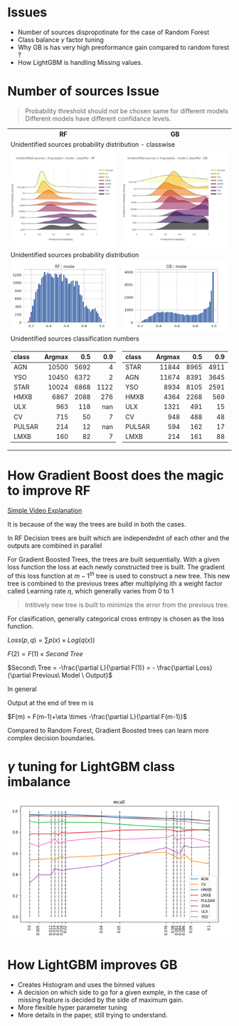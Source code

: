 
# Issues 

*   Number of sources dispropotinate for the case of Random Forest
*   Class balance $\gamma$ factor tuning 
*   Why GB is has very high preoformance gain compared to random forest ?
*   How LightGBM is handling Missing values.

# Number of sources Issue

> Probability threshold should not be chosen same for different models\
> Different models have different confidance levels.

<table>
<tr><th>RF</th><th>GB</th><th>LightGBM</th></tr>
<tr><td colspan=3>Unidentified sources probability distribution - classwise</td></tr>
<tr>
    <td><img src='../temp_res_comp/unid_prob_dist/RF_mode.jpg'></td>
    <td><img src='../temp_res_comp/unid_prob_dist/GB_mode.jpg'></td>
    <td><img src='../temp_res_comp/unid_prob_dist/lightGBM_none.jpg'></td>
</tr>
<tr><td colspan=3>Unidentified sources probability distribution</td></tr>
<tr>
    <td><img src='../temp_res_comp/unid_prob_dist_combined/RF_mode.png'></td>
    <td><img src='../temp_res_comp/unid_prob_dist_combined/GB_mode.png'></td>
    <td><img src='../temp_res_comp/unid_prob_dist_combined/lightGBM_none.png'></td>
</tr>
<tr><td colspan=3>Unidentified sources classification numbers</td></tr>
<tr>
<td>   

| class   |   Argmax |   0.5 |   0.9 |
|:--------|---------:|------:|------:|
| AGN     |    10500 |  5692 |     4 |
| YSO     |    10450 |  6372 |     2 |
| STAR    |    10024 |  6868 |  1122 |
| HMXB    |     6867 |  2088 |   276 |
| ULX     |      963 |   118 |   nan |
| CV      |      715 |    50 |     7 |
| PULSAR  |      214 |    12 |   nan |
| LMXB    |      160 |    82 |     7 |


<td>

| class   |   Argmax |   0.5 |   0.9 |
|:--------|---------:|------:|------:|
| STAR    |    11844 |  8965 |  4911 |
| AGN     |    11674 |  8391 |  3645 |
| YSO     |     8934 |  8105 |  2591 |
| HMXB    |     4364 |  2268 |   569 |
| ULX     |     1321 |   491 |    15 |
| CV      |      948 |   488 |    48 |
| PULSAR  |      594 |   162 |    17 |
| LMXB    |      214 |   161 |    88 |

</td>
<td>

| class   |   Argmax |   0.5 |   0.9 |
|:--------|---------:|------:|------:|
| YSO     |     8972 |  8344 |  6663 |
| AGN     |     8926 |  7114 |  4771 |
| STAR    |     8551 |  7210 |  5572 |
| ULX     |     3436 |  2267 |  1085 |
| CV      |     3288 |  1612 |   653 |
| PULSAR  |     3243 |  2335 |  1437 |
| HMXB    |     3192 |  2192 |  1411 |
| LMXB    |      285 |   195 |   146 |

</td>

</tr>
</table>

# How Gradient Boost does the magic to improve RF


[Simple Video Explanation](https://www.youtube.com/watch?v=TyvYZ26alZs)

It is because of the way the trees are build in both the cases.

In RF Decision trees are built which are independednt of each other and the outputs are combined in parallel

For Gradient Boosted Trees, the trees are built sequentially. With a given loss function the loss at each newly constructed tree is built. The gradient of this loss function at $m-1^{th}$ tree is used to construct a new tree. This new tree is combined to the previous trees after multiplying ith a weight factor called Learning rate $\eta$, which generally varies from 0 to 1 

> Intitively new tree is built to minimize the error from the previous tree.

For clasification, generally categorical cross entropy is chosen as the loss function.

$Loss (p,q) = \sum p(x)\times Log(q(x))$

$F(2) = F(1)\times Second\ Tree$

$Second\ Tree = -\frac{\partial L}{\partial F(1)} = - \frac{\partial Loss}{\partial Previous\ Model \ Output}$

In general 

Output at the end of tree m is 

$F(m) = F(m-1)+\eta \times -\frac{\partial L}{\partial F(m-1)}$

Compared to Random Forest, Gradient Boosted trees can learn more complex decision boundaries.



# $\gamma$ tuning for LightGBM class imbalance

<img src = '../plots/higher_models/lightGBM_class_w_tuning.png'>



# How LightGBM improves GB

*   Creates Histogram and uses the binned values
*   A decision on which side to go for a given exmple, in the case of missing feature is decided by the side of maximum gain.
*   More flexible hyper parameter tuning
*   More details in the paper, still trying to understand.